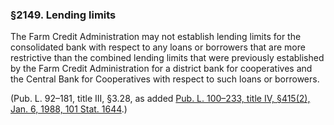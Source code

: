 ### §2149. Lending limits ###

The Farm Credit Administration may not establish lending limits for the consolidated bank with respect to any loans or borrowers that are more restrictive than the combined lending limits that were previously established by the Farm Credit Administration for a district bank for cooperatives and the Central Bank for Cooperatives with respect to such loans or borrowers.

(Pub. L. 92–181, title III, §3.28, as added [Pub. L. 100–233, title IV, §415(2), Jan. 6, 1988, 101 Stat. 1644](/statviewer.htm?volume=101&page=1644).)